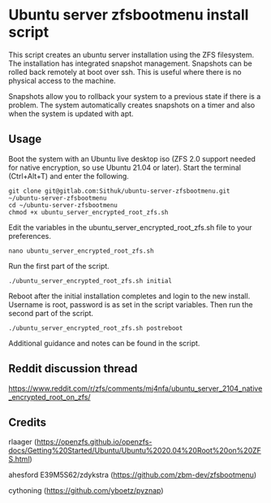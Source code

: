 # Ubuntu server zfsbootmenu install script

This script creates an ubuntu server installation using the ZFS filesystem. The installation has integrated snapshot management. Snapshots can be rolled back remotely at boot over ssh. This is useful where there is no physical access to the machine.

Snapshots allow you to rollback your system to a previous state if there is a problem. The system automatically creates snapshots on a timer and also when the system is updated with apt.


## Usage
Boot the system with an Ubuntu live desktop iso (ZFS 2.0 support needed for native encryption, so use Ubuntu 21.04 or later). Start the terminal (Ctrl+Alt+T) and enter the following.

	git clone git@gitlab.com:Sithuk/ubuntu-server-zfsbootmenu.git ~/ubuntu-server-zfsbootmenu
    cd ~/ubuntu-server-zfsbootmenu
    chmod +x ubuntu_server_encrypted_root_zfs.sh
	
Edit the variables in the ubuntu_server_encrypted_root_zfs.sh file to your preferences.

	nano ubuntu_server_encrypted_root_zfs.sh
	
Run the first part of the script.

	./ubuntu_server_encrypted_root_zfs.sh initial
	
Reboot after the initial installation completes and login to the new install. Username is root, password is as set in the script variables. Then run the second part of the script.

	./ubuntu_server_encrypted_root_zfs.sh postreboot

Additional guidance and notes can be found in the script.

## Reddit discussion thread
https://www.reddit.com/r/zfs/comments/mj4nfa/ubuntu_server_2104_native_encrypted_root_on_zfs/

## Credits
rlaager (https://openzfs.github.io/openzfs-docs/Getting%20Started/Ubuntu/Ubuntu%2020.04%20Root%20on%20ZFS.html)

ahesford E39M5S62/zdykstra (https://github.com/zbm-dev/zfsbootmenu)

cythoning (https://github.com/yboetz/pyznap)
